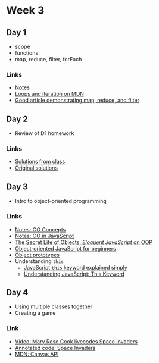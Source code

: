 # Week 3

## Day 1

* scope
* functions
* map, reduce, filter, forEach

### Links

* [Notes](notes/w3d1.md)
* [Loops and iteration on MDN](https://developer.mozilla.org/en-US/docs/Web/JavaScript/Guide/Loops_and_iteration)
* [Good article demonstrating map, reduce, and filter](https://medium.com/poka-techblog/simplify-your-javascript-use-map-reduce-and-filter-bd02c593cc2d)

## Day 2

* Review of D1 homework

### Links

* [Solutions from class](solutions/lab-d1--class-solutions)
* [Original solutions](solutions/lab-d1--original-solutions)

## Day 3

* Intro to object-oriented programming

### Links

* [Notes: OO Concepts](notes/w3d2--oo-concepts.md)
* [Notes: OO in JavaScript](notes/w3d2--oo-javascript.md)
* [The Secret Life of Objects: _Eloquent JavaScript_ on OOP](https://eloquentjavascript.net/06_object.html)
* [Object-oriented JavaScript for beginners](https://developer.mozilla.org/en-US/docs/Learn/JavaScript/Objects/Object-oriented_JS)
* [Object prototypes](https://developer.mozilla.org/en-US/docs/Learn/JavaScript/Objects/Object_prototypes)
* Understanding `this`
  * [JavaScript `this` keyword explained simply](https://medium.com/@NinjaJavaScript/javascript-this-keyword-explained-simply-e90762d4945d)
  * [Understanding JavaScript: This Keyword](https://hackernoon.com/understanding-javascript-the-this-keyword-4de325d77f68)

## Day 4

* Using multiple classes together
* Creating a game

### Link

* [Video: Mary Rose Cook livecodes Space Invaders](https://vimeo.com/105955605)
* [Annotated code: Space Invaders](http://annotated-code.maryrosecook.com/space-invaders/index.html)
* [MDN: Canvas API](https://developer.mozilla.org/en-US/docs/Web/API/Canvas_API)

